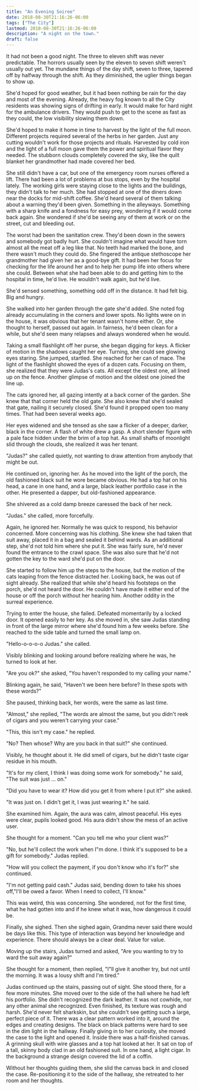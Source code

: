 ```yaml
---
title: "An Evening Soiree"
date: 2018-08-30T21:16:26-06:00
tags: ["The City"]
lastmod: 2018-08-30T21:16:26-06:00
description: "A night on the town."
draft: false
---
```


It had not been a good night. The three to eleven shift was never predictable. The horrors usually seen by the eleven to seven shift weren't usually out yet. The mundane things of the day shift, seven to three, tapered off by halfway through the shift. As they diminished, the uglier things began to show up. 

She'd hoped for good weather, but it had been nothing be rain for the day and most of the evening. Already, the heavy fog known to all the City residents was showing signs of drifting in early. It would make for hard night for the ambulance drivers. They would push to get to the scene as fast as they could, the low visibility slowing them down. 

She'd hoped to make it home in time to harvest by the light of the full moon. Different projects required several of the herbs in her garden. Just any cutting wouldn't work for those projects and rituals. Harvested by cold iron and the light of a full moon gave them the power and spiritual flavor they needed. The stubborn clouds completely covered the sky, like the quilt blanket her grandmother had made covered her bed. 

She still didn't have a car, but one of the emergency room nurses offered a lift. There had been a lot of problems at bus stops, even by the hospital lately. The working girls were staying close to the lights and the buildings, they didn't talk to her much. She had stopped at one of the diners down near the docks for mid-shift coffee. She'd heard several of them talking about a warning they'd been given. Something in the alleyways. Something with a sharp knife and a fondness for easy prey, wondering if it would come back again. She wondered if she'd be seeing any of them at work or on the street, cut and bleeding out.

The worst had been the sanitation crew. They'd been down in the sewers and somebody got badly hurt. She couldn't imagine what would have torn almost all the meat off a leg like that. No teeth had marked the bone, and there wasn't much they could do. She fingered the antique stethoscope her grandmother had given her as a good-bye gift. It had been her focus for checking for the life around her and to help her pump life into others where she could. Between what she had been able to do and getting him to the hospital in time, he'd live. He wouldn't walk again, but he'd live. 

She'd sensed something, something odd off in the distance. It had felt big. Big and hungry. 

She walked into her garden through the gate she'd added. She noted fog already accumulating in the corners and lower spots. No lights were on in the house, it was obvious that her tenant wasn't home either. Or, she thought to herself, passed out again. In fairness, he'd been clean for a while, but she'd seen many relapses and always wondered when he would. 

Taking a small flashlight off her purse, she began digging for keys. A flicker of motion in the shadows caught her eye. Turning, she could see glowing eyes staring. She jumped, startled. She reached for her can of mace. The light of the flashlight showed the eyes of a dozen cats. Focusing on them, she realized that they were Judas's cats. All except the oldest one, all lined up on the fence. Another glimpse of motion and the oldest one joined the line up. 

The cats ignored her, all gazing intently at a back corner of the garden. She knew that that corner held the old gate. She also knew that she'd sealed that gate, nailing it securely closed. She'd found it propped open too many times. That had been several weeks ago.

Her eyes widened and she tensed as she saw a flicker of a deeper, darker, black in the corner. A flash of white drew a gasp. A short slender figure with a pale face hidden under the brim of a top hat. As small shafts of moonlight slid through the clouds, she realized it was her tenant. 

"Judas?" she called quietly, not wanting to draw attention from anybody that might be out. 

He continued on, ignoring her. As he moved into the light of the porch, the old fashioned black suit he wore became obvious. He had a top hat on his head, a cane in one hand, and a large, black leather portfolio case in the other. He presented a dapper, but old-fashioned appearance.

She shivered as a cold damp breeze caressed the back of her neck. 

"Judas." she called, more forcefully. 

Again, he ignored her. Normally he was quick to respond, his behavior concerned. More concerning was his clothing. She knew she had taken that suit away, placed it in a bag and sealed it behind wards. As an additional step, she'd not told him where she put it. She was fairly sure, he'd never found the entrance to the crawl space. She was also sure that he'd not gotten the key to the ward she'd put on the door. 

She started to follow him up the steps to the house, but the motion of the cats leaping from the fence distracted her. Looking back, he was out of sight already. She realized that while she'd heard his footsteps on the porch, she'd not heard the door. He couldn't have made it either end of the house or off the porch without her hearing him. Another oddity in the surreal experience.

Trying to enter the house, she failed. Defeated momentarily by a locked door. It opened easily to her key. As she moved in, she saw Judas standing in front of the large mirror where she'd found him a few weeks before. She reached to the side table and turned the small lamp on.

"Hello-o-o-o-o Judas." she called. 

Visibly blinking and looking around before realizing where he was, he turned to look at her.

"Are you ok?" she asked, "You haven't responded to my calling your name."

Blinking again, he said, "Haven't we been here before? In these spots with these words?"

She paused, thinking back, her words, were the same as last time. 

"Almost," she replied, "The words are almost the same, but you didn't reek of cigars and you weren't carrying your case."

"This, this isn't my case." he replied.

"No? Then whose? Why are you back in that suit?" she continued. 

Visibly, he thought about it. He did smell of cigars, but he didn't taste cigar residue in his mouth. 

"It's for my client, I think I was doing some work for somebody." he said, "The suit was just ... on."

"Did you have to wear it? How did you get it from where I put it?" she asked.

"It was just on. I didn't get it, I was just wearing it." he said.

She examined him. Again, the aura was calm, almost peaceful. His eyes were clear, pupils looked good. His aura didn't show the mess of an active user. 

She thought for a moment. "Can you tell me who your client was?"

"No, but he'll collect the work when I"m done. I think it's supposed to be a gift for somebody." Judas replied. 

"How will you collect the payment, if you don't know who it's for?" she continued.

"I'm not getting paid cash." Judas said, bending down to take his shoes off,"I'll be owed a favor. When I need to collect, I'll know."

This was weird, this was concerning. She wondered, not for the first time, what he had gotten into and if he knew what it was, how dangerous it could be.

Finally, she sighed. Then she sighed again, Grandma never said there would be days like this. This type of interaction was beyond her knowledge and experience. There should always be a clear deal. Value for value.

Moving up the stairs, Judas turned and asked, "Are you wanting to try to ward the suit away again?"

She thought for a moment, then replied, "I"ll give it another try, but not until the morning. It was a lousy shift and I'm tired."

Judas continued up the stairs, passing out of sight. She stood there, for a few more minutes. She moved over to the side of the hall where he had left his portfolio. She didn't recognized the dark leather. It was not cowhide, nor any other animal she recognized. Even finished, its texture was rough and harsh. She'd never felt sharkskin, but she couldn't see getting such a large, perfect piece of it. There was a clear pattern worked into it, around the edges and creating designs. The black on black patterns were hard to see in the dim light in the hallway. 
Finally giving in to her curiosity, she moved the case to the light and opened it. Inside there was a half-finished canvas. A grinning skull with wire glasses and a top hat looked at her. It sat on top of a tall, skinny body clad in an old fashioned suit. In one hand, a light cigar. In the background a strange design covered the lid of a coffin.

Without her thoughts guiding them, she slid the canvas back in and closed the case. Re-positioning it to the side of the hallway, she retreated to her room and her thoughts.
